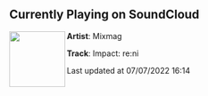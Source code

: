 ## Currently Playing on SoundCloud

[<img align="left" width="100" src="https://i1.sndcdn.com/artworks-BqHlW832LLGrWGwK-rfU44w-t500x500.jpg">](https://soundcloud.com/mixmag-1/impact-reni-mix)

**Artist**: Mixmag 

**Track**: Impact: re:ni

Last updated at 07/07/2022 16:14
